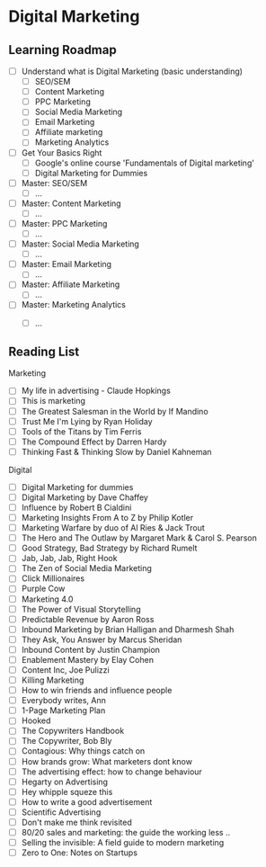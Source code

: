 # Digital Marketing

## Learning Roadmap

- [ ] Understand what is Digital Marketing (basic understanding)
  - [ ] SEO/SEM
  - [ ] Content Marketing
  - [ ] PPC Marketing
  - [ ] Social Media Marketing
  - [ ] Email Marketing
  - [ ] Affiliate marketing
  - [ ] Marketing Analytics
- [ ] Get Your Basics Right
  - [ ] Google's online course 'Fundamentals of Digital marketing'
  - [ ] Digital Marketing for Dummies
- [ ] Master: SEO/SEM
  - [ ] ...
- [ ] Master: Content Marketing
  - [ ] ...
- [ ] Master: PPC Marketing
  - [ ] ...
- [ ] Master: Social Media Marketing
  - [ ] ...
- [ ] Master: Email Marketing
  - [ ] ...
- [ ] Master: Affiliate Marketing
  - [ ] ...
- [ ] Master: Marketing Analytics
  - [ ] ...


## Reading List

Marketing
- [ ] My life in advertising - Claude Hopkings
- [ ] This is marketing
- [ ] The Greatest Salesman in the World by If Mandino
- [ ] Trust Me I'm Lying by Ryan Holiday
- [ ] Tools of the Titans by Tim Ferris
- [ ] The Compound Effect by Darren Hardy
- [ ] Thinking Fast & Thinking Slow by Daniel Kahneman

Digital
- [ ] Digital Marketing for dummies
- [ ] Digital Marketing by Dave Chaffey
- [ ] Influence by Robert B Cialdini
- [ ] Marketing Insights From A to Z by Philip Kotler
- [ ] Marketing Warfare by duo of Al Ries & Jack Trout
- [ ] The Hero and The Outlaw by Margaret Mark & Carol S. Pearson
- [ ] Good Strategy, Bad Strategy by Richard Rumelt
- [ ] Jab, Jab, Jab, Right Hook
- [ ] The Zen of Social Media Marketing
- [ ] Click Millionaires
- [ ] Purple Cow
- [ ] Marketing 4.0
- [ ] The Power of Visual Storytelling
- [ ] Predictable Revenue by Aaron Ross
- [ ] Inbound Marketing by Brian Halligan and Dharmesh Shah
- [ ] They Ask, You Answer by Marcus Sheridan
- [ ] Inbound Content by Justin Champion
- [ ] Enablement Mastery by Elay Cohen
- [ ] Content Inc, Joe Pulizzi
- [ ] Killing Marketing
- [ ] How to win friends and influence people
- [ ] Everybody writes, Ann
- [ ] 1-Page Marketing Plan
- [ ] Hooked
- [ ] The Copywriters Handbook
- [ ] The Copywriter, Bob Bly
- [ ] Contagious: Why things catch on
- [ ] How brands grow: What marketers dont know
- [ ] The advertising effect: how to change behaviour
- [ ] Hegarty on Advertising
- [ ] Hey whipple squeze this
- [ ] How to write a good advertisement
- [ ] Scientific Advertising
- [ ] Don't make me think revisited
- [ ] 80/20 sales and marketing: the guide the working less ..
- [ ] Selling the invisible: A field guide to modern marketing
- [ ] Zero to One: Notes on Startups

